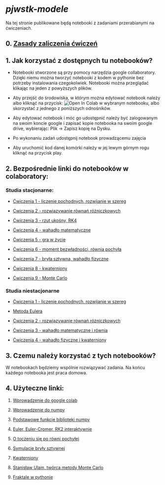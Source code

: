 # *pjwstk-modele*

Na tej stronie publikowane będą notebooki z zadaniami przerabianymi na ćwiczeniach. 

## 0. [Zasady zaliczenia ćwiczeń](https://docs.google.com/presentation/d/1hq7n0F9sxR6iNRz9-2DUUfwU2uYJc8wWERCsMUgC0ik/edit?usp=sharing)

## 1. Jak korzystać z dostępnych tu notebooków?

- Notebooki stworzone są przy pomocy narzędzia google collaboratory. Dzięki niemu można tworzyć notebooki z kodem w pythonie bez potrzeby instalowania czegokolwiek. Notebooki można przeglądać klikając na jeden z powyższych plików.

- Aby przejść do środowiska, w którym można edytować notebook należy albo kliknąć na przycisk: ![Open In Colab](https://colab.research.google.com/assets/colab-badge.svg) w wybranym notebooku, albo skorzystać z jednego z poniższych odnośników.

- Aby edytować notebook i móc go udostępnić należy być zalogowanym na swoim koncie google i zapisać kopie notebooka na swoim google drive, wybierając:  Plik → Zapisz kopię na Dysku.

- Po wykonaniu zadań udostępnij notebook prowadzącemu zajęcia 

- Aby uruchomić kod danej komórki należy w jej lewym górnym rogu kliknąć na przycisk play.


## 2. Bezpośrednie linki do notebooków w colaboratory:

### Studia stacjonarne:

- [Ćwiczenia 1 - liczenie pochodnych, rozwijanie w szereg](https://colab.research.google.com/drive/17Z0mcG9gsnt8vuGIDpToRx62F1Nfhuqr?usp=sharing)

- [Cwiczenia 2 - rozwiązywanie równań różniczkowych](https://colab.research.google.com/github/jakubpekalski/pjwstk-modele/blob/main/Cwiczenia_2.ipynb)

- [Ćwiczenia 3 - rzut ukośny, RK4](https://colab.research.google.com/drive/1eAxoY2qemfZt30uszH3yGi-p0TpHFCds?usp=sharing)

- [Ćwiczenia 4 - wahadło matematyczne](https://colab.research.google.com/drive/1mU4KdF4uxU8qxQLlvJV7YHRgB5PTZIls?usp=sharing)

- [Ćwiczenia 5 - gra w życie](https://colab.research.google.com/drive/1LBT6RvHhbrJnfDXmbVUuZh6ExSG4aA_a?usp=sharing)

- [Ćwiczenia 6 - moment bezwładności, równia pochyła](https://colab.research.google.com/drive/1vG7gmsYY4VXWu8fg1k2yvSytYL-usVTV?usp=sharing)

- [Ćwiczenia 7 - bryła sztywna, wahadło fizyczne](https://colab.research.google.com/drive/12Ew9HyB7CVfxnDkk8vNtPR5oV92p-FII?usp=sharing)

- [Ćwiczenia 8 - kwaterniony](https://colab.research.google.com/drive/1GmK_GVXLCDZRTVg4Qdy_Z6mEjrpxlJN5?usp=sharing)

- [Ćwiczenia 9 - Monte Carlo](https://colab.research.google.com/drive/1jOsQIdLQ6DvkDiasy_0vFaOI0v_RauNG?usp=sharing)

### Studia niestacjonarne

- [Ćwiczenia 1 - liczenie pochodnych, rozwijanie w szereg](https://colab.research.google.com/drive/17Z0mcG9gsnt8vuGIDpToRx62F1Nfhuqr?usp=sharing)

- [Metoda Eulera](https://colab.research.google.com/drive/11suO1Epl85O7CCaoiDMUcwLvePv1uMoC?usp=sharing)

- [Ćwiczenia 2 - rozwiązywanie równań różniczkowych](https://colab.research.google.com/drive/1F5njCVxqtUmJBfIdaRzRKr4BV_et5zWz?usp=sharing)

- [Ćwiczenia 3 - wahadło matematyczne i równia](https://colab.research.google.com/drive/1dyuPNdge2gddNvVNbgEL_fiXP-bVrEPx?usp=sharing)

- [Ćwiczenia 4 - wahadło fizyczne i kwaterniony](https://colab.research.google.com/drive/1i4yfcnsgX9WbhIlLQmBpuc6MeM6KWmgV?usp=sharing)

## 3. Czemu należy korzystać z tych notebooków?

W notebookach będziemy wspólnie rozwiązywać zadania. Na końcu każdego notebooka jest praca domowa.


## 4. Użyteczne linki:
1. [Wprowadzenie do google colab](https://colab.research.google.com/notebooks/intro.ipynb)

2. [Wprowadzenie do numpy](https://numpy.org/doc/stable/user/absolute_beginners.html)

3. [Podstawowe funkcje biblioteki numpy](https://s3.amazonaws.com/assets.datacamp.com/blog_assets/Numpy_Python_Cheat_Sheet.pdf)

4. [Euler, Euler-Cromer, RK2 interaktywnie](http://www.physics.umd.edu/hep/drew/numerical_integration/)

5. [O toczeniu się po równi pochyłej](http://www.foton.if.uj.edu.pl/documents/12579485/1b9f1322-396d-42a3-ba2e-127d45ff5159)

6. [Symulacje bryły sztywnej](https://www.cs.cmu.edu/~baraff/pbm/rigid1.pdf)

7. [Kwaterniony](http://www.deltami.edu.pl/temat/matematyka/algebra/2016/09/30/Liczby_zespolone_i_kwaterniony/)

8. [Stanisław Ulam, twórca metody Monte Carlo](https://fas.org/sgp/othergov/doe/lanl/pubs/00285736.pdf?fbclid=IwAR0opV2tL6-WT4sdTqzr0HTUrRlunIFBAwvm5forIgsmwHFw6N2Vof4FOp8)

9. [Fraktale w pythonie](https://notebook.community/relopezbriega/mi-python-blog/content/notebooks/fractal)
